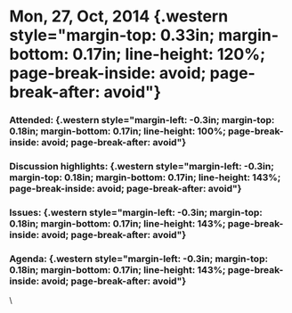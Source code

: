 **Mon, 27, Oct, 2014** {.western style="margin-top: 0.33in; margin-bottom: 0.17in; line-height: 120%; page-break-inside: avoid; page-break-after: avoid"}
======================

### Attended: {.western style="margin-left: -0.3in; margin-top: 0.18in; margin-bottom: 0.17in; line-height: 100%; page-break-inside: avoid; page-break-after: avoid"}

### Discussion highlights: {.western style="margin-left: -0.3in; margin-top: 0.18in; margin-bottom: 0.17in; line-height: 143%; page-break-inside: avoid; page-break-after: avoid"}

### Issues: {.western style="margin-left: -0.3in; margin-top: 0.18in; margin-bottom: 0.17in; line-height: 143%; page-break-inside: avoid; page-break-after: avoid"}

### Agenda: {.western style="margin-left: -0.3in; margin-top: 0.18in; margin-bottom: 0.17in; line-height: 143%; page-break-inside: avoid; page-break-after: avoid"}

\

